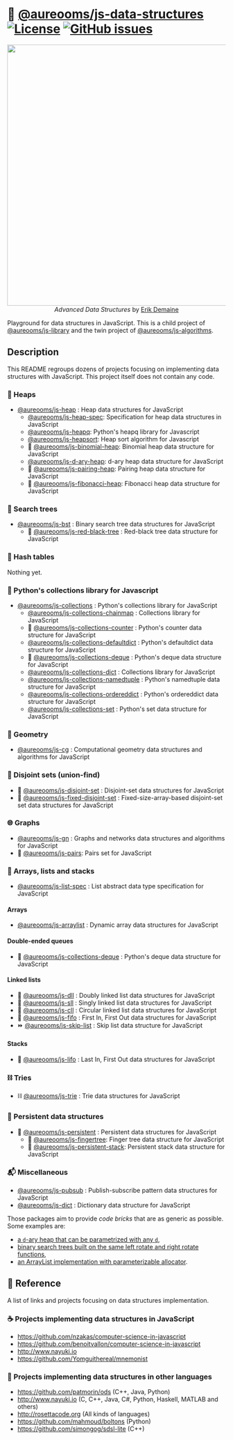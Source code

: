 :herb: [@aureooms/js-data-structures](https://github.com/aureooms/js-data-structures#readme)
[![License](https://img.shields.io/github/license/aureooms/js-data-structures.svg?style=flat)](https://raw.githubusercontent.com/aureooms/js-data-structures/main/LICENSE)
[![GitHub issues](https://img.shields.io/github/issues/aureooms/js-data-structures.svg?style=flat)](https://github.com/aureooms/js-data-structures/issues)
==

<p align="center">
<a href="https://courses.csail.mit.edu/6.851/fall17">
<img src="https://ipfs.io/ipfs/QmRzr2vnMFBTAeD4htkBytbF1wZK83eFRGGNkU3fpXfW9T" width="600">
</a><br/>
<i>Advanced Data Structures</i> by <a href="https://erikdemaine.org">Erik Demaine</a>
</p>

Playground for data structures in JavaScript.
This is a child project of [@aureooms/js-library](https://github.com/aureooms/js-library)
and
the twin project of [@aureooms/js-algorithms](https://github.com/aureooms/js-algorithms).

## Description

This README regroups dozens of projects focusing on implementing data structures with JavaScript.
This project itself does not contain any code.

### :fallen_leaf: Heaps

  - [@aureooms/js-heap](https://github.com/aureooms/js-heap) : Heap data structures for JavaScript
    - [@aureooms/js-heap-spec](https://github.com/aureooms/js-heap-spec): Specification for heap data structures in JavaScript
    - [@aureooms/js-heapq](https://github.com/aureooms/js-heapq): Python's heapq library for Javascript
    - [@aureooms/js-heapsort](https://github.com/aureooms/js-heapsort): Heap sort algorithm for Javascript
    - :cherries: [@aureooms/js-binomial-heap](https://github.com/aureooms/js-binomial-heap): Binomial heap data structure for JavaScript
    - [@aureooms/js-d-ary-heap](https://github.com/aureooms/js-d-ary-heap): d-ary heap data structure for JavaScript
    - :cherries: [@aureooms/js-pairing-heap](https://github.com/aureooms/js-pairing-heap): Pairing heap data structure for JavaScript
    - :shell: [@aureooms/js-fibonacci-heap](https://github.com/aureooms/js-fibonacci-heap): Fibonacci heap data structure for JavaScript

### :seedling: Search trees

  - [@aureooms/js-bst](https://github.com/aureooms/js-bst) : Binary search tree data structures for JavaScript
    - :christmas_tree: [@aureooms/js-red-black-tree](https://github.com/aureooms/js-red-black-tree) : Red-black tree data structure for JavaScript

### :hocho: Hash tables

  Nothing yet.

### :school_satchel: Python's collections library for Javascript

  - [@aureooms/js-collections](https://github.com/aureooms/js-collections) :  Python's collections library for JavaScript
    - [@aureooms/js-collections-chainmap](https://github.com/aureooms/js-collections-chainmap) :  Collections library for JavaScript
    - :100: [@aureooms/js-collections-counter](https://github.com/aureooms/js-collections-counter) :  Python's counter data structure for JavaScript
    - [@aureooms/js-collections-defaultdict](https://github.com/aureooms/js-collections-defaultdict) :  Python's defaultdict data structure for JavaScript
    - :snake: [@aureooms/js-collections-deque](https://github.com/aureooms/js-collections-deque) :  Python's deque data structure for JavaScript
    - [@aureooms/js-collections-dict](https://github.com/aureooms/js-collections-dict) :  Collections library for JavaScript
    - [@aureooms/js-collections-namedtuple](https://github.com/aureooms/js-collections-namedtuple) :  Python's namedtuple data structure for JavaScript
    - [@aureooms/js-collections-ordereddict](https://github.com/aureooms/js-collections-ordereddict) :  Python's ordereddict data structure for JavaScript
    - [@aureooms/js-collections-set](https://github.com/aureooms/js-collections-set) :  Python's set data structure for JavaScript

### :triangular_ruler: Geometry

  - [@aureooms/js-cg](https://github.com/aureooms/js-cg) : Computational geometry data structures and algorithms for JavaScript

### :rice_ball: Disjoint sets (union-find)
  - :rice_ball: [@aureooms/js-disjoint-set](https://github.com/aureooms/js-disjoint-set) : Disjoint-set data structures for JavaScript
  - :rice: [@aureooms/js-fixed-disjoint-set](https://github.com/aureooms/js-fixed-disjoint-set) : Fixed-size-array-based disjoint-set set data structures for JavaScript

### :globe_with_meridians: Graphs

  - [@aureooms/js-gn](https://github.com/aureooms/js-gn) : Graphs and networks data structures and algorithms for JavaScript
  - :cherries: [@aureooms/js-pairs](https://github.com/aureooms/js-pairs): Pairs set for
    JavaScript

### :oden: Arrays, lists and stacks

  - [@aureooms/js-list-spec](https://github.com/aureooms/js-list-spec) : List abstract data type specification for JavaScript

#### Arrays

  - [@aureooms/js-arraylist](https://github.com/aureooms/js-arraylist) : Dynamic array data structures for JavaScript

#### Double-ended queues
  - :snake: [@aureooms/js-collections-deque](https://github.com/aureooms/js-collections-deque) :  Python's deque data structure for JavaScript

#### Linked lists

  - :oden: [@aureooms/js-dll](https://github.com/aureooms/js-dll) : Doubly linked list data structures for JavaScript
  - :izakaya_lantern: [@aureooms/js-sll](https://github.com/aureooms/js-sll) : Singly linked list data structures for JavaScript
  - :repeat: [@aureooms/js-cll](https://github.com/aureooms/js-cll) : Circular linked list data structures for JavaScript
  - :blossom: [@aureooms/js-fifo](https://github.com/aureooms/js-fifo) : First In, First Out data structures for JavaScript
  - :fast_forward: [@aureooms/js-skip-list](https://github.com/aureooms/js-skip-list) : Skip list data structure for JavaScript

#### Stacks
  - :icecream: [@aureooms/js-lifo](https://github.com/aureooms/js-lifo) : Last In, First Out data structures for JavaScript

### :chains: Tries
  - :chains: [@aureooms/js-trie](https://github.com/aureooms/js-trie) : Trie data structures for JavaScript

### :evergreen_tree: Persistent data structures
  - :evergreen_tree: [@aureooms/js-persistent](https://github.com/aureooms/js-persistent) : Persistent data structures for JavaScript
    - :cactus: [@aureooms/js-fingertree](https://github.com/aureooms/js-fingertree): Finger tree data structure for JavaScript
    - :icecream: [@aureooms/js-persistent-stack](https://github.com/aureooms/js-persistent-stack): Persistent stack data structure for JavaScript

### :mailbox_with_mail: Miscellaneous
  - [@aureooms/js-pubsub](https://github.com/aureooms/js-pubsub) : Publish-subscribe pattern data structures for JavaScript
  - [@aureooms/js-dict](https://github.com/aureooms/js-dict) : Dictionary data structure for JavaScript

Those packages aim to provide *code bricks* that are as generic as possible.
Some examples are:
  - [a `d`-ary heap that can be parametrized with any `d`](https://github.com/aureooms/js-d-ary-heap),
  - [binary search trees built on the same left rotate and right rotate functions](https://github.com/aureooms/js-bst),
  - [an ArrayList implementation with parameterizable allocator](https://github.com/aureooms/js-arraylist).

## :scroll: Reference

A list of links and projects focusing on data structures implementation.

### :coffee: Projects implementing data structures in JavaScript

  - https://github.com/nzakas/computer-science-in-javascript
  - https://github.com/benoitvallon/computer-science-in-javascript
  - http://www.nayuki.io
  - https://github.com/Yomguithereal/mnemonist

### :peacock: Projects implementing data structures in other languages

  - https://github.com/patmorin/ods (C++, Java, Python)
  - http://www.nayuki.io (C, C++, Java, C#, Python, Haskell, MATLAB and others)
  - http://rosettacode.org (All kinds of languages)
  - https://github.com/mahmoud/boltons (Python)
  - https://github.com/simongog/sdsl-lite (C++)
